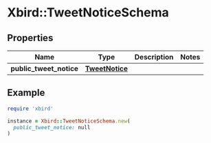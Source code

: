# Xbird::TweetNoticeSchema

## Properties

| Name | Type | Description | Notes |
| ---- | ---- | ----------- | ----- |
| **public_tweet_notice** | [**TweetNotice**](TweetNotice.md) |  |  |

## Example

```ruby
require 'xbird'

instance = Xbird::TweetNoticeSchema.new(
  public_tweet_notice: null
)
```


